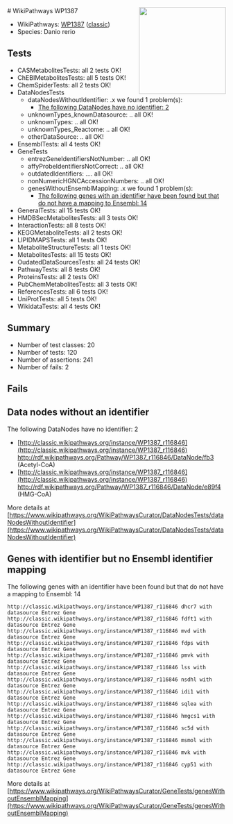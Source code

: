 <img style="float: right; width: 200px" src="https://upload.wikimedia.org/wikipedia/commons/thumb/8/83/Wplogo_with_text_500.png/640px-Wplogo_with_text_500.png" />
# WikiPathways WP1387

* WikiPathways: [WP1387](https://wikipathways.org/pathways/WP1387) ([classic](https://classic.wikipathways.org/instance/WP1387))
* Species: Danio rerio
## Tests
* CASMetabolitesTests: all 2 tests OK!
* ChEBIMetabolitesTests: all 5 tests OK!
* ChemSpiderTests: all 2 tests OK!
* DataNodesTests
    * dataNodesWithoutIdentifier: .x we found 1 problem(s):
        * [The following DataNodes have no identifier: 2](#d2d32fa1)
    * unknownTypes_knownDatasource: .. all OK!
    * unknownTypes: .. all OK!
    * unknownTypes_Reactome: .. all OK!
    * otherDataSource: .. all OK!
* EnsemblTests: all 4 tests OK!
* GeneTests
    * entrezGeneIdentifiersNotNumber: .. all OK!
    * affyProbeIdentifiersNotCorrect: .. all OK!
    * outdatedIdentifiers: .... all OK!
    * nonNumericHGNCAccessionNumbers: .. all OK!
    * genesWithoutEnsemblMapping: .x we found 1 problem(s):
        * [The following genes with an identifier have been found but that do not have a mapping to Ensembl: 14](#c4e54311)
* GeneralTests: all 15 tests OK!
* HMDBSecMetabolitesTests: all 3 tests OK!
* InteractionTests: all 8 tests OK!
* KEGGMetaboliteTests: all 2 tests OK!
* LIPIDMAPSTests: all 1 tests OK!
* MetaboliteStructureTests: all 1 tests OK!
* MetabolitesTests: all 15 tests OK!
* OudatedDataSourcesTests: all 24 tests OK!
* PathwayTests: all 8 tests OK!
* ProteinsTests: all 2 tests OK!
* PubChemMetabolitesTests: all 3 tests OK!
* ReferencesTests: all 6 tests OK!
* UniProtTests: all 5 tests OK!
* WikidataTests: all 4 tests OK!


## Summary

* Number of test classes: 20
* Number of tests: 120
* Number of assertions: 241
* Number of fails: 2

## Fails

<a name="d2d32fa1" />

## Data nodes without an identifier

The following DataNodes have no identifier: 2

* [http://classic.wikipathways.org/instance/WP1387_r116846](http://classic.wikipathways.org/instance/WP1387_r116846) http://rdf.wikipathways.org/Pathway/WP1387_r116846/DataNode/fb3 (Acetyl-CoA)
* [http://classic.wikipathways.org/instance/WP1387_r116846](http://classic.wikipathways.org/instance/WP1387_r116846) http://rdf.wikipathways.org/Pathway/WP1387_r116846/DataNode/e89f4 (HMG-CoA)


More details at [https://www.wikipathways.org/WikiPathwaysCurator/DataNodesTests/dataNodesWithoutIdentifier](https://www.wikipathways.org/WikiPathwaysCurator/DataNodesTests/dataNodesWithoutIdentifier)

<a name="c4e54311" />

## Genes with identifier but no Ensembl identifier mapping

The following genes with an identifier have been found but that do not have a mapping to Ensembl: 14
```
http://classic.wikipathways.org/instance/WP1387_r116846 dhcr7 with datasource Entrez Gene
http://classic.wikipathways.org/instance/WP1387_r116846 fdft1 with datasource Entrez Gene
http://classic.wikipathways.org/instance/WP1387_r116846 mvd with datasource Entrez Gene
http://classic.wikipathways.org/instance/WP1387_r116846 fdps with datasource Entrez Gene
http://classic.wikipathways.org/instance/WP1387_r116846 pmvk with datasource Entrez Gene
http://classic.wikipathways.org/instance/WP1387_r116846 lss with datasource Entrez Gene
http://classic.wikipathways.org/instance/WP1387_r116846 nsdhl with datasource Entrez Gene
http://classic.wikipathways.org/instance/WP1387_r116846 idi1 with datasource Entrez Gene
http://classic.wikipathways.org/instance/WP1387_r116846 sqlea with datasource Entrez Gene
http://classic.wikipathways.org/instance/WP1387_r116846 hmgcs1 with datasource Entrez Gene
http://classic.wikipathways.org/instance/WP1387_r116846 sc5d with datasource Entrez Gene
http://classic.wikipathways.org/instance/WP1387_r116846 msmol with datasource Entrez Gene
http://classic.wikipathways.org/instance/WP1387_r116846 mvk with datasource Entrez Gene
http://classic.wikipathways.org/instance/WP1387_r116846 cyp51 with datasource Entrez Gene
```

More details at [https://www.wikipathways.org/WikiPathwaysCurator/GeneTests/genesWithoutEnsemblMapping](https://www.wikipathways.org/WikiPathwaysCurator/GeneTests/genesWithoutEnsemblMapping)


